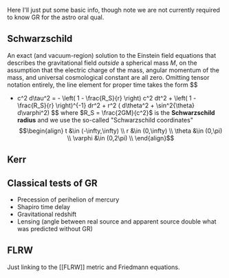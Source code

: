 Here I'll just put some basic info, though note we are not currently required to know GR for the astro oral qual.

## Schwarzschild
An exact (and vacuum-region) solution to the Einstein field equations that describes the gravitational field *outside* a spherical mass $M$, on the assumption that the electric charge of the mass, angular momentum of the mass, and universal cosmological constant are all zero. Omitting tensor notation entirely, the line element for proper time takes the form 
$$
- c^2 d\tau^2 = - \left( 1 - \frac{R_S}{r} \right) c^2 dt^2 + \left( 1 - \frac{R_S}{r} \right)^{-1} dr^2 + r^2 ( d\theta^2 + \sin^2{\theta} d\varphi^2)
$$
where $R_S = \frac{2GM}{c^2}$ is the **Schwarzschild radius** and we use the so-called "Schwarzschild coordinates"  
$$\begin{align}
t &\in (-\infty,\infty) \\
r &\in (0,\infty) \\
\theta &\in (0,\pi) \\
\varphi &\in (0,2\pi) \\
\end{align}$$


## Kerr



## Classical tests of GR
- Precession of perihelion of mercury
- Shapiro time delay
- Gravitational redshift
- Lensing (angle between real source and apparent source double what was predicted without GR)


## FLRW
Just linking to the [[FLRW]] metric and Friedmann equations.